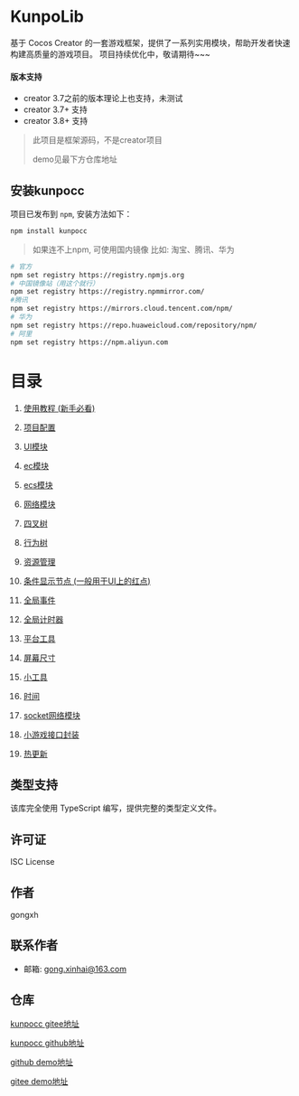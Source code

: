 # KunpoLib
基于 Cocos Creator 的一套游戏框架，提供了一系列实用模块，帮助开发者快速构建高质量的游戏项目。
项目持续优化中，敬请期待~~~


#### 版本支持
- creator 3.7之前的版本理论上也支持，未测试
- creator 3.7+ 支持
- creator 3.8+ 支持

>  此项目是框架源码，不是creator项目
>
> demo见最下方仓库地址

## 安装kunpocc

项目已发布到 `npm`, 安装方法如下：

```bash
npm install kunpocc
```

> 如果连不上npm, 可使用国内镜像 比如: 淘宝、腾讯、华为

```bash
# 官方
npm set registry https://registry.npmjs.org
# 中国镜像站（用这个就行）
npm set registry https://registry.npmmirror.com/
#腾讯
npm set registry https://mirrors.cloud.tencent.com/npm/
# 华为
npm set registry https://repo.huaweicloud.com/repository/npm/
# 阿里
npm set registry https://npm.aliyun.com
```

# 目录
1. [使用教程 (新手必看)](./docs/Noviciate.md)

2. [项目配置](./docs/Basic.md)
3. [UI模块](./docs/UI.md)
4. [ec模块](https://github.com/Gongxh0901/kunpo-ec)
5. [ecs模块](https://github.com/Gongxh0901/kunpo-esc)
6. [网络模块](./docs/HTTP.md)
7. [四叉树](https://github.com/Gongxh0901/kunpo-quadtree)
8. [行为树](https://github.com/Gongxh0901/kunpocc-behaviortree)
9. [资源管理](https://github.com/Gongxh0901/kunpocc-assets)
10. [条件显示节点 (一般用于UI上的红点)](./docs/Condition.md)
11. [全局事件](./docs/Event.md)
12. [全局计时器](./docs/Timer.md)
13. [平台工具](./docs/Platform.md)
14. [屏幕尺寸](./docs/Screen.md)
15. [小工具](./docs/Tools.md)
16. [时间](./docs/Time.md)
17. [socket网络模块](./docs/Socket.md)
18. [小游戏接口封装](./docs/MiniGame.md)
19. [热更新](./docs/HotUpdate.md)
## 类型支持

该库完全使用 TypeScript 编写，提供完整的类型定义文件。

## 许可证

ISC License

## 作者

gongxh

## 联系作者

*  邮箱: gong.xinhai@163.com

## 仓库
[kunpocc gitee地址](https://gitee.com/gongxinhai/kunpolibrary)

[kunpocc github地址](https://github.com/Gongxh0901/kunpolibrary)

[github demo地址](https://github.com/Gongxh0901/KunpoDemo)

[gitee demo地址](https://gitee.com/gongxinhai/kunpo-demo)

